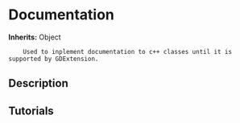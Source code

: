 # Documentation

**Inherits:** Object

		Used to inplement documentation to c++ classes until it is supported by GDExtension.
	
## Description 

	
## Tutorials 

	